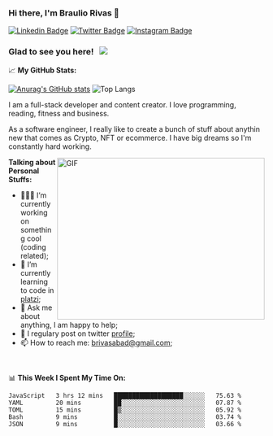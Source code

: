 ### Hi there, I'm Braulio Rivas 👋
[![Linkedin Badge](https://img.shields.io/badge/-LinkedIn-0e76a8?style=flat-square&logo=Linkedin&logoColor=white)](https://www.linkedin.com/in/braulio-rivas-abad/) <!-- [![Website Badge](https://img.shields.io/badge/Website-3b5998?style=flat-square&logo=google-chrome&logoColor=white)](https://gkassym.netlify.app) -->[![Twitter Badge](https://img.shields.io/badge/-Twitter-00acee?style=flat-square&logo=Twitter&logoColor=white)](https://twitter.com/brolio04) [![Instagram Badge](https://img.shields.io/badge/-Instagram-e4405f?style=flat-square&logo=Instagram&logoColor=white)](https://www.instagram.com/braulio_rivas_abad_/)
<!--[![Telegram Badge](https://img.shields.io/badge/-Telegram-0088cc?style=flat-square&logo=Telegram&logoColor=white)](https://t.me/GKassym) -->

### Glad to see you here! &nbsp; ![](https://visitor-badge.glitch.me/badge?page_id=brauliorivas.visitor-badge)

📈 **My GitHub Stats:**

[![Anurag's GitHub stats](https://github-readme-stats.vercel.app/api?username=brauliorivas)](https://github.com/anuraghazra/github-readme-stats) ![Top Langs](https://github-readme-stats.vercel.app/api/top-langs/?username=brauliorivas&layout=compact)

I am a full-stack developer and content creator. I love programming, reading, fitness and business.

As a software engineer, I really like to create a bunch of stuff about anythin new that comes as Crypto, NFT or ecommerce. I have big dreams so I'm constantly hard working.

<img align="right" alt="GIF" src="https://github.com/Gapur/Gapur/blob/master/coding.gif?raw=true" width="408" height="318" />
  

**Talking about Personal Stuffs:**

- 👨🏻‍💻 I’m currently working on something cool (coding related);
- 🚀 I’m currently learning to code in [platzi](https://platzi.com);
- 💬 Ask me about anything, I am happy to help;
- 📝 I regulary post on twitter [profile](https://twitter.com/brolio04);
- 📫 How to reach me: brivasabad@gmail.com;

</br>

📊 **This Week I Spent My Time On:**
<!--START_SECTION:waka-->
```text
JavaScript   3 hrs 12 mins   ███████████████████░░░░░░   75.63 % 
YAML         20 mins         ██░░░░░░░░░░░░░░░░░░░░░░░   07.87 % 
TOML         15 mins         █▒░░░░░░░░░░░░░░░░░░░░░░░   05.92 % 
Bash         9 mins          █░░░░░░░░░░░░░░░░░░░░░░░░   03.74 % 
JSON         9 mins          █░░░░░░░░░░░░░░░░░░░░░░░░   03.66 % 
```
<!--END_SECTION:waka-->
